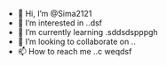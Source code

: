 - 👋 Hi, I’m @Sima2121
- 👀 I’m interested in ..dsf
- 🌱 I’m currently learning .sddsdspppgh
- 💞️ I’m looking to collaborate on ..
- 📫 How to reach me ..c
weqdsf
<!---
Sima2121/Sima2121 is a ✨ special ✨ repository because its `README.md` (this file) appears on your GitHub profile.
You can click the Preview link to take a look at your changes.
--
